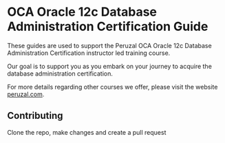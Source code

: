 # OCA Oracle 12c Database Administration Certification Guide

These guides are used to support the Peruzal OCA Oracle 12c Database Administration Certification instructor led training course.

Our goal is to support you as you embark on your journey to acquire the database administration certification.

For more details regarding other courses we offer, please visit the website [peruzal.com](https://www.peruzal.com).

## Contributing

Clone the repo, make changes and create a pull request